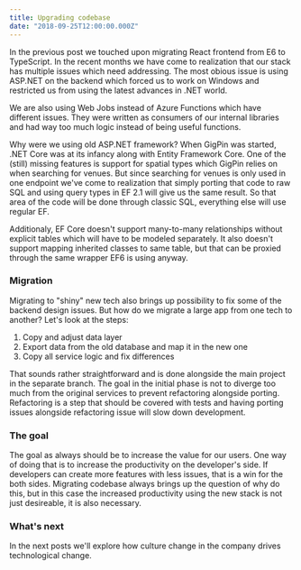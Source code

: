 ```yaml
---
title: Upgrading codebase
date: "2018-09-25T12:00:00.000Z"
---
```


In the previous post we touched upon migrating React frontend from E6 to TypeScript. In the recent months we have come to realization that our stack has multiple issues which need addressing. The most obious issue is using ASP.NET on the backend which forced us to work on Windows and restricted us from using the latest advances in .NET world.

We are also using Web Jobs instead of Azure Functions which have different issues. They were written as consumers of our internal libraries and had way too much logic instead of being useful functions.

Why were we using old ASP.NET framework? When GigPin was started, .NET Core was at its infancy along with Entity Framework Core. One of the (still) missing features is support for spatial types which GigPin relies on when searching for venues. But since searching for venues is only used in one endpoint we've come to realization that simply porting that code to raw SQL and using query types in EF 2.1 will give us the same result. So that area of the code will be done through classic SQL, everything else will use regular EF.

Additionaly, EF Core doesn't support many-to-many relationships without explicit tables which will have to be modeled separately. It also doesn't support mapping inherited classes to same table, but that can be proxied through the same wrapper EF6 is using anyway.

### Migration

Migrating to "shiny" new tech also brings up possibility to fix some of the backend design issues. But how do we migrate a large app from one tech to another? Let's look at the steps:

1. Copy and adjust data layer
2. Export data from the old database and map it in the new one
3. Copy all service logic and fix differences

That sounds rather straightforward and is done alongside the main project in the separate branch. The goal in the initial phase is not to diverge too much from the original services to prevent refactoring alongside porting. Refactoring is a step that should be covered with tests and having porting issues alongside refactoring issue will slow down development.

### The goal

The goal as always should be to increase the value for our users. One way of doing that is to increase the productivity on the developer's side. If developers can create more features with less issues, that is a win for the both sides. Migrating codebase always brings up the question of why do this, but in this case the increased productivity using the new stack is not just desireable, it is also necessary.

### What's next

In the next posts we'll explore how culture change in the company drives technological change.